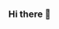 ### Hi there 👋

<!--
**mfmustakim/mfmustakim** is a ✨ _special_ ✨ repository because its `README.md` (this file) appears on your GitHub profile.

Here are some ideas to get you started:
OPS445
Md Faiaz Mustakim

- 🔭 I’m currently working on Lab1...
- 🌱 I’m currently learning github...
- 👯 I’m looking to collaborate on vm and repository...
- 🤔 I’m looking for help with python...
- 💬 Ask me about nothing...
- 📫 How to reach me: mfmustakim@myseneca...
- 😄 Pronouns: Faiaz...
- ⚡ Fun fact: None ...
-->
